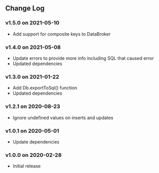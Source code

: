 ## Change Log

### v1.5.0 on 2021-05-10

- Add support for composite keys to DataBroker

### v1.4.0 on 2021-05-08

- Update errors to provide more info including SQL that caused error
- Updated dependencies

### v1.3.0 on 2021-01-22

- Add Db.exportToSql() function
- Updated dependencies

### v1.2.1 on 2020-08-23

- Ignore undefined values on inserts and updates

### v1.0.1 on 2020-05-01

- Update dependencies

### v1.0.0 on 2020-02-28

- Initial release
